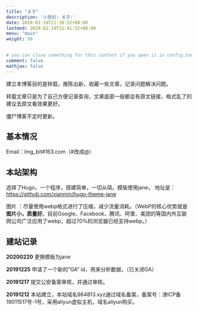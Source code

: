 ```yaml
---
title: "关于"
description: '小登纪: 关于:'
date: 2020-02-18T21:38:52+08:00
lastmod: 2020-02-19T21:41:52+08:00
menu: "main"
weight: 50

    
# you can close something for this content if you open it in config.toml.
comment: false
mathjax: false
---
```




建立本博客目的是转载，推陈出新，收藏一些文章。记录问题解决问题。

转载文章只是为了自己方便记录查询，文章底部一般都会有原文链接，格式乱了的建议去原文看效果更好。

僵尸博客不定时更新。

## 基本情况

Email：lmg_bit#163.com（#改成@）


## 本站架构

选择了Hugo，一个程序，搭建简单，一切从简。模板使用jane， 地址是： https://github.com/xianmin/hugo-theme-jane

图片 ：尽量使用webp格式进行了压缩，减少流量消耗。（WebP的核心优势就是**图片小，质量好**。目前Google、Facebook、腾讯、阿里、美团的等国内外互联网公司广泛应用了webp，超过70%的浏览器已经支持webp。）



## 建站记录

**20200220** 更换模板为jane

**20191225** 申请了一个新的“GA” id，用来分析数据，（已关闭GA）

**20191217** 提交公安备案审核，并通过审核。

**20191212**  本站建立，本站域名964813.xyz通过域名备案，备案号：津ICP备19011517号-1号，采用aliyun虚拟主机，域名aliyun购买。